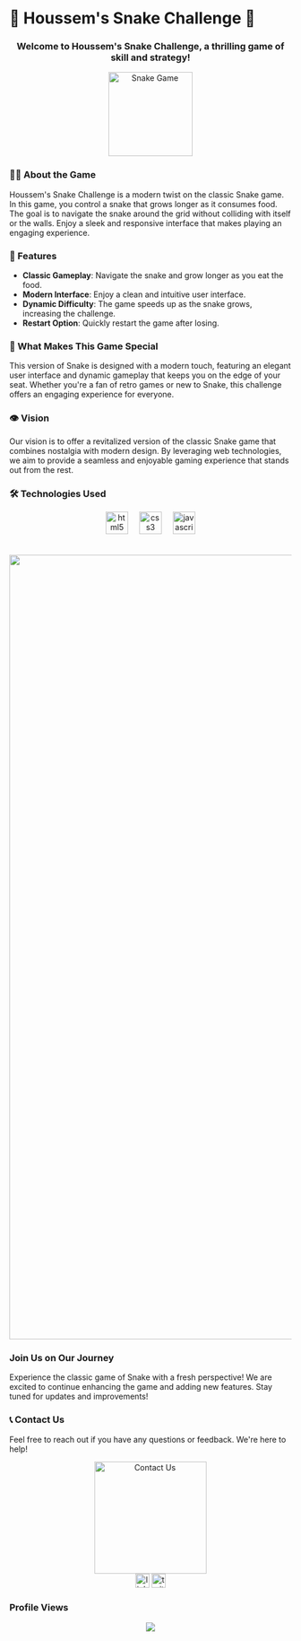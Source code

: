 # 🐍 Houssem's Snake Challenge 🐍

### 
<h3 align="center">Welcome to Houssem's Snake Challenge, a thrilling game of skill and strategy!</h3>

<div align="center">
  <img height="150" src="https://i.ibb.co/W2PdqZR/Adobe-Stock-841659394-Preview.jpg" alt="Snake Game" />
</div>

### 👩‍💻 About the Game

Houssem's Snake Challenge is a modern twist on the classic Snake game. In this game, you control a snake that grows longer as it consumes food. The goal is to navigate the snake around the grid without colliding with itself or the walls. Enjoy a sleek and responsive interface that makes playing an engaging experience.

### 🚀 Features

- **Classic Gameplay**: Navigate the snake and grow longer as you eat the food.
- **Modern Interface**: Enjoy a clean and intuitive user interface.
- **Dynamic Difficulty**: The game speeds up as the snake grows, increasing the challenge.
- **Restart Option**: Quickly restart the game after losing.

### 💪 What Makes This Game Special

This version of Snake is designed with a modern touch, featuring an elegant user interface and dynamic gameplay that keeps you on the edge of your seat. Whether you're a fan of retro games or new to Snake, this challenge offers an engaging experience for everyone.

### 👁 Vision

Our vision is to offer a revitalized version of the classic Snake game that combines nostalgia with modern design. By leveraging web technologies, we aim to provide a seamless and enjoyable gaming experience that stands out from the rest.

### 🛠 Technologies Used

<div align="center">
  <img src="https://cdn.jsdelivr.net/gh/devicons/devicon/icons/html5/html5-original-wordmark.svg" height="40" alt="html5 logo"  />
  <img width="12" />
  <img src="https://cdn.jsdelivr.net/gh/devicons/devicon/icons/css3/css3-original-wordmark.svg" height="40" alt="css3 logo"  />
  <img width="12" />
  <img src="https://cdn.jsdelivr.net/gh/devicons/devicon/icons/javascript/javascript-original.svg" height="40" alt="javascript logo"  />
</div>

<br>
<br>

<div align="center">
  <img width="1399" src="https://github.com/user-attachments/assets/207319be-4bb1-4361-b14d-f3b132d9725f" alt="Screenshot of Snake Game">
</div>

### Join Us on Our Journey

Experience the classic game of Snake with a fresh perspective! We are excited to continue enhancing the game and adding new features. Stay tuned for updates and improvements!

### 📞 Contact Us

Feel free to reach out if you have any questions or feedback. We're here to help!

<div align="center">
  <img height="200" src="https://media1.giphy.com/media/v1.Y2lkPTc5MGI3NjExZDRrMjdvbTl2NnQ4MHRrZGk4dTA4NWYweGVxOXZzNDdnb2FyaXIweSZlcD12MV9pbnRlcm5hbF9naWZfYnlfaWQmY3Q9Zw/CTX0ivSQbI78A/giphy.gif" alt="Contact Us" />
</div>

<div align="center">
  <img src="https://img.shields.io/static/v1?message=LinkedIn&logo=linkedin&label=&color=0077B5&logoColor=white&labelColor=&style=for-the-badge" height="25" alt="linkedin logo"  />
  <img src="https://img.shields.io/static/v1?message=Twitter&logo=twitter&label=&color=1DA1F2&logoColor=white&labelColor=&style=for-the-badge" height="25" alt="twitter logo"  />
</div>

### Profile Views

<div align="center">
  <img src="https://profile-counter.glitch.me/YOUR_PROFILE/count.svg?"  />
</div>
